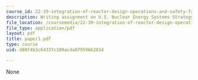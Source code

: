 ```yaml
---
course_id: 22-39-integration-of-reactor-design-operations-and-safety-fall-2006
description: Writing assignment on U.S. Nuclear Energy Systems Strategy.
file_location: /coursemedia/22-39-integration-of-reactor-design-operations-and-safety-fall-2006/d80f4b3c64337c189acda07959662834_paper1.pdf
file_type: application/pdf
layout: pdf
title: paper1.pdf
type: course
uid: d80f4b3c64337c189acda07959662834

---
```

None